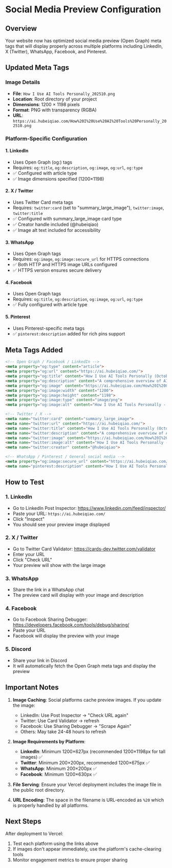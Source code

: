 # Social Media Preview Configuration

## Overview
Your website now has optimized social media preview (Open Graph) meta tags that will display properly across multiple platforms including LinkedIn, X (Twitter), WhatsApp, Facebook, and Pinterest.

## Updated Meta Tags

### Image Details
- **File**: `How I Use AI Tools Personally_202510.png`
- **Location**: Root directory of your project
- **Dimensions**: 1200 × 1198 pixels
- **Format**: PNG with transparency (RGBA)
- **URL**: `https://ai.hubeiqiao.com/How%20I%20Use%20AI%20Tools%20Personally_202510.png`

### Platform-Specific Configuration

#### 1. **LinkedIn**
- Uses Open Graph (og:) tags
- Requires: `og:title`, `og:description`, `og:image`, `og:url`, `og:type`
- ✅ Configured with article type
- ✅ Image dimensions specified (1200×1198)

#### 2. **X / Twitter**
- Uses Twitter Card meta tags
- Requires: `twitter:card` (set to "summary_large_image"), `twitter:image`, `twitter:title`
- ✅ Configured with summary_large_image card type
- ✅ Creator handle included (@hubeiqiao)
- ✅ Image alt text included for accessibility

#### 3. **WhatsApp**
- Uses Open Graph tags
- Requires: `og:image`, `og:image:secure_url` for HTTPS connections
- ✅ Both HTTP and HTTPS image URLs configured
- ✅ HTTPS version ensures secure delivery

#### 4. **Facebook**
- Uses Open Graph tags
- Requires: `og:title`, `og:description`, `og:image`, `og:url`, `og:type`
- ✅ Fully configured with article type

#### 5. **Pinterest**
- Uses Pinterest-specific meta tags
- ✅ `pinterest:description` added for rich pins support

## Meta Tags Added

```html
<!-- Open Graph / Facebook / LinkedIn -->
<meta property="og:type" content="article">
<meta property="og:url" content="https://ai.hubeiqiao.com/">
<meta property="og:title" content="How I Use AI Tools Personally (October 2025)">
<meta property="og:description" content="A comprehensive overview of AI tools and how they're used in practice by Joe Hu in October 2025.">
<meta property="og:image" content="https://ai.hubeiqiao.com/How%20I%20Use%20AI%20Tools%20Personally_202510.png">
<meta property="og:image:width" content="1200">
<meta property="og:image:height" content="1198">
<meta property="og:image:type" content="image/png">
<meta property="og:image:alt" content="How I Use AI Tools Personally - Personal AI tools toolkit by Joe Hu">

<!-- Twitter / X -->
<meta name="twitter:card" content="summary_large_image">
<meta name="twitter:url" content="https://ai.hubeiqiao.com/">
<meta name="twitter:title" content="How I Use AI Tools Personally (October 2025)">
<meta name="twitter:description" content="A comprehensive overview of AI tools and how they're used in practice by Joe Hu in October 2025.">
<meta name="twitter:image" content="https://ai.hubeiqiao.com/How%20I%20Use%20AI%20Tools%20Personally_202510.png">
<meta name="twitter:image:alt" content="How I Use AI Tools Personally - Personal AI tools toolkit by Joe Hu">
<meta name="twitter:creator" content="@hubeiqiao">

<!-- WhatsApp / Pinterest / General social media -->
<meta property="og:image:secure_url" content="https://ai.hubeiqiao.com/How%20I%20Use%20AI%20Tools%20Personally_202510.png">
<meta name="pinterest:description" content="How I Use AI Tools Personally - A comprehensive overview of AI tools and how they're used in practice by Joe Hu in October 2025.">
```

## How to Test

### 1. **LinkedIn**
- Go to LinkedIn Post Inspector: https://www.linkedin.com/feed/inspector/
- Paste your URL: `https://ai.hubeiqiao.com/`
- Click "Inspect"
- You should see your preview image displayed

### 2. **X / Twitter**
- Go to Twitter Card Validator: https://cards-dev.twitter.com/validator
- Enter your URL
- Click "Check URL"
- Your preview will show with the large image

### 3. **WhatsApp**
- Share the link in a WhatsApp chat
- The preview card will display with your image and description

### 4. **Facebook**
- Go to Facebook Sharing Debugger: https://developers.facebook.com/tools/debug/sharing/
- Paste your URL
- Facebook will display the preview with your image

### 5. **Discord**
- Share your link in Discord
- It will automatically fetch the Open Graph meta tags and display the preview

## Important Notes

1. **Image Caching**: Social platforms cache preview images. If you update the image:
   - LinkedIn: Use Post Inspector → "Check URL again"
   - Twitter: Use Card Validator → refresh
   - Facebook: Use Sharing Debugger → "Scrape Again"
   - Others: May take 24-48 hours to refresh

2. **Image Requirements by Platform**:
   - **LinkedIn**: Minimum 1200×627px (recommended 1200×1198px for tall images) ✅
   - **Twitter**: Minimum 200×200px, recommended 1200×675px ✅
   - **WhatsApp**: Minimum 200×200px ✅
   - **Facebook**: Minimum 1200×630px ✅

3. **File Serving**: Ensure your Vercel deployment includes the image file in the public root directory.

4. **URL Encoding**: The space in the filename is URL-encoded as `%20` which is properly handled by all platforms.

## Next Steps

After deployment to Vercel:
1. Test each platform using the links above
2. If images don't appear immediately, use the platform's cache-clearing tools
3. Monitor engagement metrics to ensure proper sharing

